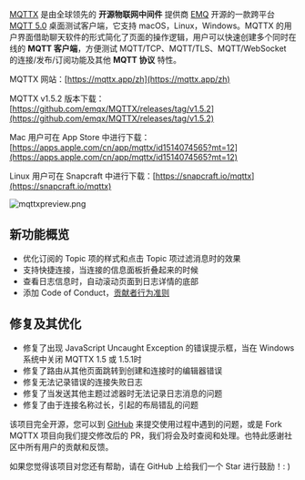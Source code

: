 [MQTTX](https://mqttx.app/zh) 是由全球领先的 **开源物联网中间件** 提供商 [EMQ](https://www.emqx.com/zh) 开源的一款跨平台 [MQTT 5.0](https://www.emqx.com/zh/mqtt/mqtt5) 桌面测试客户端，它支持 macOS，Linux，Windows。MQTTX 的用户界面借助聊天软件的形式简化了页面的操作逻辑，用户可以快速创建多个同时在线的 **MQTT 客户端**，方便测试 MQTT/TCP、MQTT/TLS、MQTT/WebSocket  的连接/发布/订阅功能及其他 **MQTT 协议** 特性。

MQTTX 网站：[https://mqttx.app/zh](https://mqttx.app/zh)

MQTTX v1.5.2 版本下载：[https://github.com/emqx/MQTTX/releases/tag/v1.5.2](https://github.com/emqx/MQTTX/releases/tag/v1.5.2)

Mac 用户可在 App Store 中进行下载：[https://apps.apple.com/cn/app/mqttx/id1514074565?mt=12](https://apps.apple.com/cn/app/mqttx/id1514074565?mt=12)

Linux 用户可在 Snapcraft 中进行下载：[https://snapcraft.io/mqttx](https://snapcraft.io/mqttx)

![mqttxpreview.png](https://assets.emqx.com/images/fdeeaa3093e114157fdbf46fd18bcd32.png)

## 新功能概览

- 优化订阅的 Topic 项的样式和点击 Topic 项过滤消息时的效果
- 支持快捷连接，当连接的信息面板折叠起来的时候
- 查看日志信息时，自动滚动页面到日志详情的底部
- 添加 Code of Conduct，[贡献者行为准则](https://github.com/emqx/MQTTX/blob/master/.github/CODE_OF_CONDUCT_CN.md)

## 修复及其优化

- 修复了出现 JavaScript Uncaught Exception 的错误提示框，当在 Windows 系统中关闭 MQTTX 1.5 或 1.5.1时
- 修复了路由从其他页面跳转到创建和连接时的编辑器错误
- 修复无法记录错误的连接失败日志
- 修复了当发送其他主题过滤器时无法记录日志消息的问题
- 修复了由于连接名称过长，引起的布局错乱的问题

该项目完全开源，您可以到 [GitHub](https://github.com/emqx/MQTTX/issues?q=is%3Aissue+is%3Aopen+sort%3Aupdated-desc) 来提交使用过程中遇到的问题，或是 Fork MQTTX 项目向我们提交修改后的 PR，我们将会及时查阅和处理。也特此感谢社区中所有用户的贡献和反馈。

如果您觉得该项目对您还有帮助，请在 GitHub 上给我们一个 Star 进行鼓励！: )
